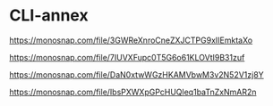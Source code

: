 # CLI-annex

<!-- list -->

https://monosnap.com/file/3GWReXnroCneZXJCTPG9xIIEmktaXo

<!-- get -->

https://monosnap.com/file/7IUVXFupc0T5G6o61KLOVtI9B31zuf

<!-- remove -->

https://monosnap.com/file/DaN0xtwWGzHKAMVbwM3v2N52V1zj8Y

<!-- add -->

https://monosnap.com/file/IbsPXWXpGPcHUQleq1baTnZxNmAR2n
